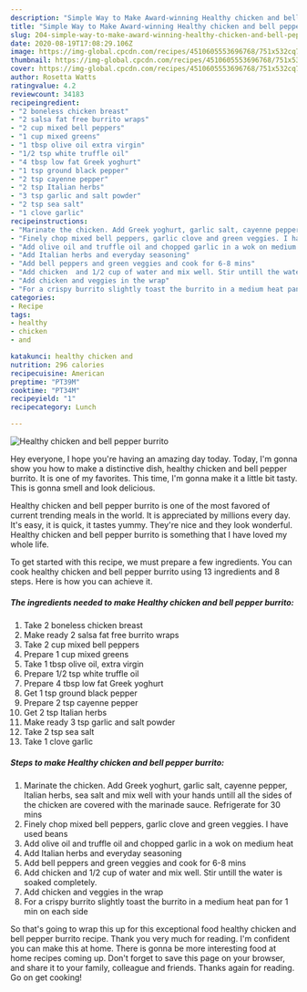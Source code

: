```yaml
---
description: "Simple Way to Make Award-winning Healthy chicken and bell pepper burrito"
title: "Simple Way to Make Award-winning Healthy chicken and bell pepper burrito"
slug: 204-simple-way-to-make-award-winning-healthy-chicken-and-bell-pepper-burrito
date: 2020-08-19T17:08:29.106Z
image: https://img-global.cpcdn.com/recipes/4510605553696768/751x532cq70/healthy-chicken-and-bell-pepper-burrito-recipe-main-photo.jpg
thumbnail: https://img-global.cpcdn.com/recipes/4510605553696768/751x532cq70/healthy-chicken-and-bell-pepper-burrito-recipe-main-photo.jpg
cover: https://img-global.cpcdn.com/recipes/4510605553696768/751x532cq70/healthy-chicken-and-bell-pepper-burrito-recipe-main-photo.jpg
author: Rosetta Watts
ratingvalue: 4.2
reviewcount: 34183
recipeingredient:
- "2 boneless chicken breast"
- "2 salsa fat free burrito wraps"
- "2 cup mixed bell peppers"
- "1 cup mixed greens"
- "1 tbsp olive oil extra virgin"
- "1/2 tsp white truffle oil"
- "4 tbsp low fat Greek yoghurt"
- "1 tsp ground black pepper"
- "2 tsp cayenne pepper"
- "2 tsp Italian herbs"
- "3 tsp garlic and salt powder"
- "2 tsp sea salt"
- "1 clove garlic"
recipeinstructions:
- "Marinate the chicken. Add Greek yoghurt, garlic salt, cayenne pepper, Italian herbs, sea salt and mix well with your hands untill all the sides of the chicken are covered with the marinade sauce. Refrigerate for 30 mins"
- "Finely chop mixed bell peppers, garlic clove and green veggies. I have used beans"
- "Add olive oil and truffle oil and chopped garlic in a wok on medium heat"
- "Add Italian herbs and everyday seasoning"
- "Add bell peppers and green veggies and cook for 6-8 mins"
- "Add chicken  and 1/2 cup of water and mix well. Stir untill the water is soaked completely."
- "Add chicken and veggies in the wrap"
- "For a crispy burrito slightly toast the burrito in a medium heat pan for 1 min on each side"
categories:
- Recipe
tags:
- healthy
- chicken
- and

katakunci: healthy chicken and 
nutrition: 296 calories
recipecuisine: American
preptime: "PT39M"
cooktime: "PT34M"
recipeyield: "1"
recipecategory: Lunch

---
```



![Healthy chicken and bell pepper burrito](https://img-global.cpcdn.com/recipes/4510605553696768/751x532cq70/healthy-chicken-and-bell-pepper-burrito-recipe-main-photo.jpg)

Hey everyone, I hope you're having an amazing day today. Today, I'm gonna show you how to make a distinctive dish, healthy chicken and bell pepper burrito. It is one of my favorites. This time, I'm gonna make it a little bit tasty. This is gonna smell and look delicious.

Healthy chicken and bell pepper burrito is one of the most favored of current trending meals in the world. It is appreciated by millions every day. It's easy, it is quick, it tastes yummy. They're nice and they look wonderful. Healthy chicken and bell pepper burrito is something that I have loved my whole life.




To get started with this recipe, we must prepare a few ingredients. You can cook healthy chicken and bell pepper burrito using 13 ingredients and 8 steps. Here is how you can achieve it.

<!--inarticleads1-->

##### The ingredients needed to make Healthy chicken and bell pepper burrito:

1. Take 2 boneless chicken breast
1. Make ready 2 salsa fat free burrito wraps
1. Take 2 cup mixed bell peppers
1. Prepare 1 cup mixed greens
1. Take 1 tbsp olive oil, extra virgin
1. Prepare 1/2 tsp white truffle oil
1. Prepare 4 tbsp low fat Greek yoghurt
1. Get 1 tsp ground black pepper
1. Prepare 2 tsp cayenne pepper
1. Get 2 tsp Italian herbs
1. Make ready 3 tsp garlic and salt powder
1. Take 2 tsp sea salt
1. Take 1 clove garlic




<!--inarticleads2-->

##### Steps to make Healthy chicken and bell pepper burrito:

1. Marinate the chicken. Add Greek yoghurt, garlic salt, cayenne pepper, Italian herbs, sea salt and mix well with your hands untill all the sides of the chicken are covered with the marinade sauce. Refrigerate for 30 mins
1. Finely chop mixed bell peppers, garlic clove and green veggies. I have used beans
1. Add olive oil and truffle oil and chopped garlic in a wok on medium heat
1. Add Italian herbs and everyday seasoning
1. Add bell peppers and green veggies and cook for 6-8 mins
1. Add chicken  and 1/2 cup of water and mix well. Stir untill the water is soaked completely.
1. Add chicken and veggies in the wrap
1. For a crispy burrito slightly toast the burrito in a medium heat pan for 1 min on each side




So that's going to wrap this up for this exceptional food healthy chicken and bell pepper burrito recipe. Thank you very much for reading. I'm confident you can make this at home. There is gonna be more interesting food at home recipes coming up. Don't forget to save this page on your browser, and share it to your family, colleague and friends. Thanks again for reading. Go on get cooking!
